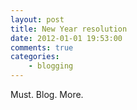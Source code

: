 ```yaml
---
layout: post
title: New Year resolution
date: 2012-01-01 19:53:00
comments: true
categories:
    - blogging
---
```

Must. Blog. More.
